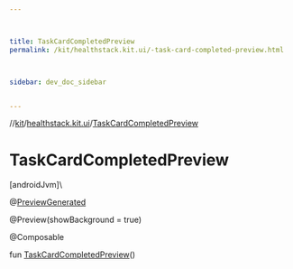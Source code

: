 ```yaml
---



title: TaskCardCompletedPreview
permalink: /kit/healthstack.kit.ui/-task-card-completed-preview.html



sidebar: dev_doc_sidebar


---
```




//[kit](/kit.html)/[healthstack.kit.ui](index.html)/[TaskCardCompletedPreview](-task-card-completed-preview.html)



# TaskCardCompletedPreview



[androidJvm]\




@[PreviewGenerated](../healthstack.kit.annotation/-preview-generated/index.html)



@Preview(showBackground = true)



@Composable



fun [TaskCardCompletedPreview](-task-card-completed-preview.html)()






